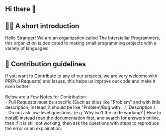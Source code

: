 ## Hi there 👋

<h2>🙋‍♀️ A short introduction</h2>
Hello Stranger! We are an organization called The Interstellar Programmers, this organiztion is dedicated to making small programming projects with a variety of languages!
<br>
<h2>🌈 Contribution guidelines</h2>
If you want to Contribute to any of our projects, we are very welcome with PR(Pull Requests) and Issues, this helps us improve our code and make it even better!<br><br>
Below are a Few Notes for Contribution:<br>
- Pull Requests must be specific (Such as titles like "Problem" and with little description, instead, it should be like "Problem/Bug with ...", Description )<br>
- Do not ask low-level questions, (e.g. Why isn't the code working? | How to install) instead read the documentation first, and search for answers online, then if it is still not working, then ask the questions with steps to reproduce the error or an explaination.<br>

                  

